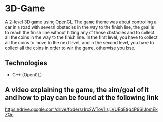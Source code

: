 # 3D-Game
A 2-level 3D game using OpenGL. The game theme was about controlling a car in a road with several obstacles in the way to the finish line, the goal is to reach the finish line without hitting any of those obstacles and to collect all the coins in the way to the finish line. In the first level, you have to collect all the coins to move to the next level, and in the second level, you have to collect all the coins in order to win the game, otherwise you lose.

## Technologies
- C++ (OpenGL)

## A video explaining the game, the aim/goal of it and how to play can be found at the following link
https://drive.google.com/drive/folders/1rc9WToV1isjLVUEqEGg4P9SlUpmEkZQc
